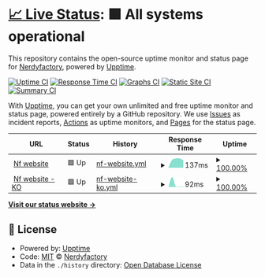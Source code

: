 # [📈 Live Status](https://nerdyfactory.github.io/status): <!--live status--> **🟩 All systems operational**

This repository contains the open-source uptime monitor and status page for [Nerdyfactory](http://nerdyfactory.com), powered by [Upptime](https://github.com/upptime/upptime).

[![Uptime CI](https://github.com/nerdyfactory/status/workflows/Uptime%20CI/badge.svg)](https://github.com/upptime/upptime/actions?query=workflow%3A%22Uptime+CI%22)
[![Response Time CI](https://github.com/nerdyfactory/status/workflows/Response%20Time%20CI/badge.svg)](https://github.com/upptime/upptime/actions?query=workflow%3A%22Response+Time+CI%22)
[![Graphs CI](https://github.com/nerdyfactory/status/workflows/Graphs%20CI/badge.svg)](https://github.com/upptime/upptime/actions?query=workflow%3A%22Graphs+CI%22)
[![Static Site CI](https://github.com/nerdyfactory/status/workflows/Static%20Site%20CI/badge.svg)](https://github.com/upptime/upptime/actions?query=workflow%3A%22Static+Site+CI%22)
[![Summary CI](https://github.com/nerdyfactory/status/workflows/Summary%20CI/badge.svg)](https://github.com/upptime/upptime/actions?query=workflow%3A%22Summary+CI%22)

With [Upptime](https://upptime.js.org), you can get your own unlimited and free uptime monitor and status page, powered entirely by a GitHub repository. We use [Issues](https://github.com/nerdyfactory/status/issues) as incident reports, [Actions](https://github.com/nerdyfactory/status/actions) as uptime monitors, and [Pages](https://nerdyfactory.github.io/status) for the status page.

<!--start: status pages-->
<!-- This summary is generated by Upptime (https://github.com/upptime/upptime) -->
<!-- Do not edit this manually, your changes will be overwritten -->
<!-- prettier-ignore -->
| URL | Status | History | Response Time | Uptime |
| --- | ------ | ------- | ------------- | ------ |
| <img alt="" src="https://favicons.githubusercontent.com/nerdyfactory.com" height="13"> [Nf website](https://nerdyfactory.com) | 🟩 Up | [nf-website.yml](https://github.com/nerdyfactory/status/commits/HEAD/history/nf-website.yml) | <details><summary><img alt="Response time graph" src="./graphs/nf-website/response-time-week.png" height="20"> 137ms</summary><br><a href="https://nerdyfactory.github.io/status/history/nf-website"><img alt="Response time 137" src="https://img.shields.io/endpoint?url=https%3A%2F%2Fraw.githubusercontent.com%2Fnerdyfactory%2Fstatus%2FHEAD%2Fapi%2Fnf-website%2Fresponse-time.json"></a><br><a href="https://nerdyfactory.github.io/status/history/nf-website"><img alt="24-hour response time 137" src="https://img.shields.io/endpoint?url=https%3A%2F%2Fraw.githubusercontent.com%2Fnerdyfactory%2Fstatus%2FHEAD%2Fapi%2Fnf-website%2Fresponse-time-day.json"></a><br><a href="https://nerdyfactory.github.io/status/history/nf-website"><img alt="7-day response time 137" src="https://img.shields.io/endpoint?url=https%3A%2F%2Fraw.githubusercontent.com%2Fnerdyfactory%2Fstatus%2FHEAD%2Fapi%2Fnf-website%2Fresponse-time-week.json"></a><br><a href="https://nerdyfactory.github.io/status/history/nf-website"><img alt="30-day response time 137" src="https://img.shields.io/endpoint?url=https%3A%2F%2Fraw.githubusercontent.com%2Fnerdyfactory%2Fstatus%2FHEAD%2Fapi%2Fnf-website%2Fresponse-time-month.json"></a><br><a href="https://nerdyfactory.github.io/status/history/nf-website"><img alt="1-year response time 137" src="https://img.shields.io/endpoint?url=https%3A%2F%2Fraw.githubusercontent.com%2Fnerdyfactory%2Fstatus%2FHEAD%2Fapi%2Fnf-website%2Fresponse-time-year.json"></a></details> | <details><summary><a href="https://nerdyfactory.github.io/status/history/nf-website">100.00%</a></summary><a href="https://nerdyfactory.github.io/status/history/nf-website"><img alt="All-time uptime 100.00%" src="https://img.shields.io/endpoint?url=https%3A%2F%2Fraw.githubusercontent.com%2Fnerdyfactory%2Fstatus%2FHEAD%2Fapi%2Fnf-website%2Fuptime.json"></a><br><a href="https://nerdyfactory.github.io/status/history/nf-website"><img alt="24-hour uptime 100.00%" src="https://img.shields.io/endpoint?url=https%3A%2F%2Fraw.githubusercontent.com%2Fnerdyfactory%2Fstatus%2FHEAD%2Fapi%2Fnf-website%2Fuptime-day.json"></a><br><a href="https://nerdyfactory.github.io/status/history/nf-website"><img alt="7-day uptime 100.00%" src="https://img.shields.io/endpoint?url=https%3A%2F%2Fraw.githubusercontent.com%2Fnerdyfactory%2Fstatus%2FHEAD%2Fapi%2Fnf-website%2Fuptime-week.json"></a><br><a href="https://nerdyfactory.github.io/status/history/nf-website"><img alt="30-day uptime 100.00%" src="https://img.shields.io/endpoint?url=https%3A%2F%2Fraw.githubusercontent.com%2Fnerdyfactory%2Fstatus%2FHEAD%2Fapi%2Fnf-website%2Fuptime-month.json"></a><br><a href="https://nerdyfactory.github.io/status/history/nf-website"><img alt="1-year uptime 100.00%" src="https://img.shields.io/endpoint?url=https%3A%2F%2Fraw.githubusercontent.com%2Fnerdyfactory%2Fstatus%2FHEAD%2Fapi%2Fnf-website%2Fuptime-year.json"></a></details>
| <img alt="" src="https://favicons.githubusercontent.com/nerdyfactory.com" height="13"> [Nf website - KO](https://nerdyfactory.com/ko/) | 🟩 Up | [nf-website-ko.yml](https://github.com/nerdyfactory/status/commits/HEAD/history/nf-website-ko.yml) | <details><summary><img alt="Response time graph" src="./graphs/nf-website-ko/response-time-week.png" height="20"> 92ms</summary><br><a href="https://nerdyfactory.github.io/status/history/nf-website-ko"><img alt="Response time 92" src="https://img.shields.io/endpoint?url=https%3A%2F%2Fraw.githubusercontent.com%2Fnerdyfactory%2Fstatus%2FHEAD%2Fapi%2Fnf-website-ko%2Fresponse-time.json"></a><br><a href="https://nerdyfactory.github.io/status/history/nf-website-ko"><img alt="24-hour response time 92" src="https://img.shields.io/endpoint?url=https%3A%2F%2Fraw.githubusercontent.com%2Fnerdyfactory%2Fstatus%2FHEAD%2Fapi%2Fnf-website-ko%2Fresponse-time-day.json"></a><br><a href="https://nerdyfactory.github.io/status/history/nf-website-ko"><img alt="7-day response time 92" src="https://img.shields.io/endpoint?url=https%3A%2F%2Fraw.githubusercontent.com%2Fnerdyfactory%2Fstatus%2FHEAD%2Fapi%2Fnf-website-ko%2Fresponse-time-week.json"></a><br><a href="https://nerdyfactory.github.io/status/history/nf-website-ko"><img alt="30-day response time 92" src="https://img.shields.io/endpoint?url=https%3A%2F%2Fraw.githubusercontent.com%2Fnerdyfactory%2Fstatus%2FHEAD%2Fapi%2Fnf-website-ko%2Fresponse-time-month.json"></a><br><a href="https://nerdyfactory.github.io/status/history/nf-website-ko"><img alt="1-year response time 92" src="https://img.shields.io/endpoint?url=https%3A%2F%2Fraw.githubusercontent.com%2Fnerdyfactory%2Fstatus%2FHEAD%2Fapi%2Fnf-website-ko%2Fresponse-time-year.json"></a></details> | <details><summary><a href="https://nerdyfactory.github.io/status/history/nf-website-ko">100.00%</a></summary><a href="https://nerdyfactory.github.io/status/history/nf-website-ko"><img alt="All-time uptime 100.00%" src="https://img.shields.io/endpoint?url=https%3A%2F%2Fraw.githubusercontent.com%2Fnerdyfactory%2Fstatus%2FHEAD%2Fapi%2Fnf-website-ko%2Fuptime.json"></a><br><a href="https://nerdyfactory.github.io/status/history/nf-website-ko"><img alt="24-hour uptime 100.00%" src="https://img.shields.io/endpoint?url=https%3A%2F%2Fraw.githubusercontent.com%2Fnerdyfactory%2Fstatus%2FHEAD%2Fapi%2Fnf-website-ko%2Fuptime-day.json"></a><br><a href="https://nerdyfactory.github.io/status/history/nf-website-ko"><img alt="7-day uptime 100.00%" src="https://img.shields.io/endpoint?url=https%3A%2F%2Fraw.githubusercontent.com%2Fnerdyfactory%2Fstatus%2FHEAD%2Fapi%2Fnf-website-ko%2Fuptime-week.json"></a><br><a href="https://nerdyfactory.github.io/status/history/nf-website-ko"><img alt="30-day uptime 100.00%" src="https://img.shields.io/endpoint?url=https%3A%2F%2Fraw.githubusercontent.com%2Fnerdyfactory%2Fstatus%2FHEAD%2Fapi%2Fnf-website-ko%2Fuptime-month.json"></a><br><a href="https://nerdyfactory.github.io/status/history/nf-website-ko"><img alt="1-year uptime 100.00%" src="https://img.shields.io/endpoint?url=https%3A%2F%2Fraw.githubusercontent.com%2Fnerdyfactory%2Fstatus%2FHEAD%2Fapi%2Fnf-website-ko%2Fuptime-year.json"></a></details>

<!--end: status pages-->

[**Visit our status website →**](https://nerdyfactory.github.io/status)

## 📄 License

- Powered by: [Upptime](https://github.com/upptime/upptime)
- Code: [MIT](./LICENSE) © [Nerdyfactory](http://nerdyfactory.com)
- Data in the `./history` directory: [Open Database License](https://opendatacommons.org/licenses/odbl/1-0/)
